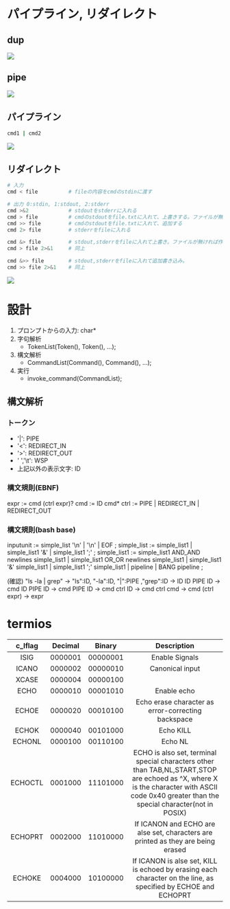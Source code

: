# パイプライン, リダイレクト

## dup
![](/images/dup2.svg)

## pipe
![](/images/pipe.svg)

## パイプライン

```sh
cmd1 | cmd2
```

![](/images/pipeline.svg)


## リダイレクト
```sh
# 入力
cmd < file          # fileの内容をcmdのstdinに渡す

# 出力 0:stdin, 1:stdout, 2:stderr
cmd >&2             # stdoutをstderrに入れる
cmd > file          # cmdのstdoutをfile.txtに入れて、上書きする。ファイルが無ければ作成。
cmd >> file         # cmdのstdoutをfile.txtに入れて、追加する
cmd 2> file         # stderrをfileに入れる

cmd &> file         # stdout,stderrをfileに入れて上書き。ファイルが無ければ作成
cmd > file 2>&1     # 同上

cmd &>> file        # stdout,stderrをfileに入れて追加書き込み。
cmd >> file 2>&1    # 同上
```

![](/images/redirect.svg)


# 設計
1. プロンプトからの入力: char*
2. 字句解析
    - TokenList(Token(), Token(), ...);
3. 構文解析
    - CommandList(Command(), Command(), ...);
4. 実行
    - invoke_command(CommandList);


## 構文解析
### トークン
* '|': PIPE
* '<': REDIRECT_IN
* '>': REDIRECT_OUT
* ' ','\t': WSP
* 上記以外の表示文字: ID

### 構文規則(EBNF)
expr := cmd (ctrl expr)?
cmd  := ID cmd*
ctrl := PIPE | REDIRECT_IN | REDIRECT_OUT

### 構文規則(bash base)
inputunit := simple_list '\n'
    | '\n'
    | EOF
    ;
simple_list := simple_list1
    | simple_list1 '&'
    | simple_list1 ';'
    ;
simple_list1 := simple_list1 AND_AND newlines simple_list1
    | simple_list1 OR_OR newlines simple_list1
    | simple_list1 '&' simple_list1
    | simple_list1 ';' simple_list1
    | pipeline
    | BANG pipeline
    ;

(確認)
"ls -la | grep"
-> "ls":ID, "-la":ID, "|":PIPE ,"grep":ID
-> ID ID PIPE ID
-> cmd ID PIPE ID
-> cmd PIPE ID
-> cmd ctrl ID
-> cmd ctrl cmd
-> cmd (ctrl expr)
-> expr

# termios
| c_lflag | Decimal | Binary  | Description |
|:-------:|:-------:|:-------:|:---:|
| ISIG    | 0000001 | 00000001 | Enable Signals  |
| ICANO   | 0000002 | 00000010 | Canonical input |
| XCASE   | 0000004 | 00000100 |             |
| ECHO    | 0000010 | 00001010 | Enable echo |
| ECHOE   | 0000020 | 00010100 | Echo erase character as error-correcting backspace |
| ECHOK   | 0000040 | 00101000 | Echo KILL   |
| ECHONL  | 0000100 | 00110100 | Echo NL     |
| ECHOCTL | 0001000 | 11101000 | ECHO is also set, terminal special characters other than TAB,NL,START,STOP are echoed as ^X, where X is the character with ASCII code 0x40 greater than the special character(not in POSIX)|
| ECHOPRT | 0002000 | 11010000 | If ICANON and ECHO are alse set, characters are printed as they are being erased |
| ECHOKE  | 0004000 | 10100000 | If ICANON is alse set, KILL is echoed by erasing each character on the line, as specified by ECHOE and ECHOPRT |